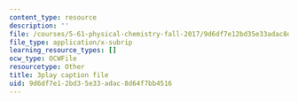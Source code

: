 ```yaml
---
content_type: resource
description: ''
file: /courses/5-61-physical-chemistry-fall-2017/9d6df7e12bd35e33adac8d64f7bb4516_3RGYj06NSTI.vtt
file_type: application/x-subrip
learning_resource_types: []
ocw_type: OCWFile
resourcetype: Other
title: 3play caption file
uid: 9d6df7e1-2bd3-5e33-adac-8d64f7bb4516
---
```

